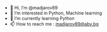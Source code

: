 - 👋 Hi, I’m @madjarov89
- 👀 I’m interested in Python, Machine learning
- 🌱 I’m currently learning Python
- 📫 How to reach me : madjarov89@abv.bg

